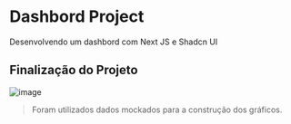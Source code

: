 # Dashbord Project

Desenvolvendo um dashbord com Next JS e Shadcn UI

## Finalização do Projeto 
![image](https://github.com/user-attachments/assets/f201aa98-decc-41bd-8693-45ada34844b1)

> Foram utilizados dados mockados para a construção dos gráficos.

